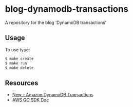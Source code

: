 # blog-dynamodb-transactions
A repository for the blog 'DynamoDB transactions'

## Usage
To use type:

```bash
$ make create
$ make run
$ make delete
```

## Resources
- [New – Amazon DynamoDB Transactions](https://aws.amazon.com/blogs/aws/new-amazon-dynamodb-transactions/)
- [AWS GO SDK Doc](https://docs.aws.amazon.com/sdk-for-go/api/aws/)